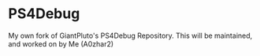 # PS4Debug
 My own fork of GiantPluto's PS4Debug Repository. This will be maintained, and worked on by Me (A0zhar2) 
